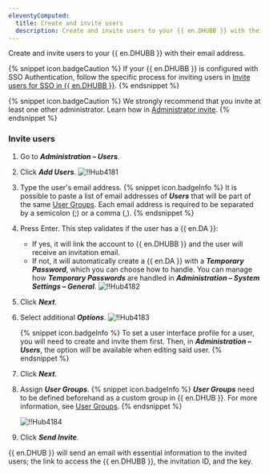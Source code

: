 ```yaml
---
eleventyComputed:
  title: Create and invite users
  description: Create and invite users to your {{ en.DHUBB }} with their email address.
---
```

Create and invite users to your {{ en.DHUBB }} with their email address.

{% snippet icon.badgeCaution %}
If your {{ en.DHUBB }} is configured with SSO Authentication, follow the specific process for inviting users in [Invite users for SSO in {{ en.DHUBB }}](/hub/getting-started/get-started-sso-hub-business/invite-users-SSO-hub-business/).
{% endsnippet %}

{% snippet icon.badgeCaution %}
We strongly recommend that you invite at least one other administrator. Learn how in [Administrator invite](/hub/web-interface/administration/management/users/administrator-invite/).
{% endsnippet %}

### Invite users
1. Go to ***Administration – Users***.
1. Click ***Add Users***.
![!!Hub4181](https://cdnweb.devolutions.net/docs/docs_en_hub_Hub4181.png)
1. Type the user's email address.
{% snippet icon.badgeInfo %}
It is possible to paste a list of email addresses of ***Users*** that will be part of the same [User Groups](/hub/web-interface/administration/management/user-groups/). Each email address is required to be separated by a semicolon (;) or a comma (,).
{% endsnippet %}

4. Press Enter. This step validates if the user has a {{ en.DA }}: 
    * If yes, it will link the account to {{ en.DHUBB }} and the user will receive an invitation email.
    * If not, it will automatically create a {{ en.DA }} with a ***Temporary Password***, which you can choose how to handle. You can manage how ***Temporary Passwords*** are handled in ***Administration – System Settings – General***.
![!!Hub4182](https://cdnweb.devolutions.net/docs/docs_en_hub_Hub4182.png)

5. Click ***Next***.
1. Select additional ***Options***.
![!!Hub4183](https://cdnweb.devolutions.net/docs/docs_en_hub_Hub4183.png)

   {% snippet icon.badgeInfo %}
   To set a user interface profile for a user, you will need to create and invite them first. Then, in ***Administration – Users***, the option will be available when editing said user.
   {% endsnippet %}

1. Click ***Next***.
1. Assign ***User Groups***.
   {% snippet icon.badgeInfo %}
   ***User Groups*** need to be defined beforehand as a custom group in {{ en.DHUB }}. For more information, see [User Groups](/hub/web-interface/administration/management/user-groups/).
   {% endsnippet %}

   ![!!Hub4184](https://cdnweb.devolutions.net/docs/docs_en_hub_Hub4184.png)

9. Click ***Send Invite***.

{{ en.DHUB }} will send an email with essential information to the invited users; the link to access the {{ en.DHUBB }}, the invitation ID, and the key.
